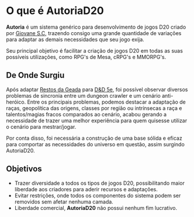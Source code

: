 # O que é AutoriaD20

**Autoria** é um sistema genérico para desenvolvimento de jogos D20 criado por [Giovane S.C](https://novout.dev/), trazendo consigo uma grande quantidade de variações para adaptar as demais necessidades que seu jogo exija.

Seu principal objetivo é facilitar a criação de jogos D20 em todas as suas possíveis utilizações, como RPG's de Mesa, cRPG's e MMORPG's.

## De Onde Surgiu

Após adaptar [Restos da Geada](https://www.restosdageada.com/) para [D&D 5e](https://dnd.wizards.com/), foi possível observar diversos problemas de sincronia entre um dungeon crawler e um cenário anti-heróico. Entre os principais problemas, podemos destacar a adaptação de raças, geopolítica das origens, classes por região ou intrínsecas a raça e talentos/magias fracos comparados ao cenário, acabou gerando a necessidade de trazer uma melhor experiência para quem quisesse utilizar o cenário para mestrar/jogar.

Por conta disso, foi necessária a construção de uma base sólida e eficaz para comportar as necessidades do universo em questão, assim surgindo AutoriaD20.

## Objetivos

- Trazer diversidade a todos os tipos de jogos D20, possibilitando maior liberdade aos criadores para aderir recursos e adaptações.
- Evitar restrições, onde todos os componentes do sistema podem ser removidos sem afetar nenhuma camada.
- Liberdade comercial, **AutoriaD20** não possui nenhum fim lucrativo.